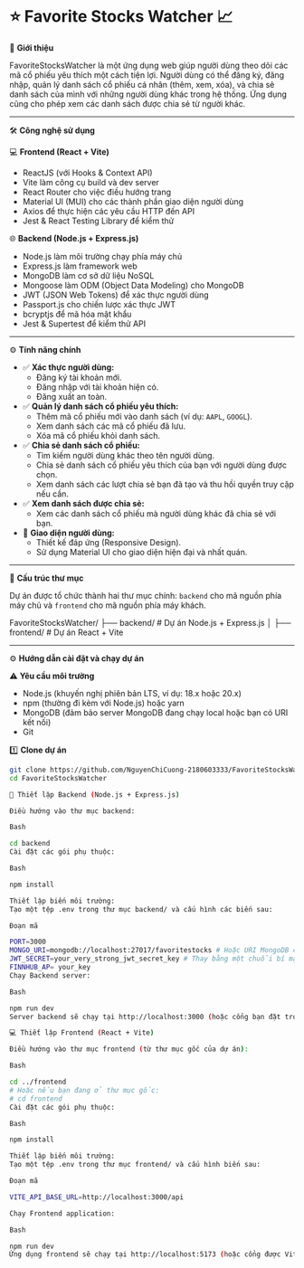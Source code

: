 # ⭐ Favorite Stocks Watcher 📈

📝 **Giới thiệu**

FavoriteStocksWatcher là một ứng dụng web giúp người dùng theo dõi các mã cổ phiếu yêu thích một cách tiện lợi. Người dùng có thể đăng ký, đăng nhập, quản lý danh sách cổ phiếu cá nhân (thêm, xem, xóa), và chia sẻ danh sách của mình với những người dùng khác trong hệ thống. Ứng dụng cũng cho phép xem các danh sách được chia sẻ từ người khác.

---

🛠️ **Công nghệ sử dụng**

💻 **Frontend (React + Vite)**

-   ReactJS (với Hooks & Context API)
-   Vite làm công cụ build và dev server
-   React Router cho việc điều hướng trang
-   Material UI (MUI) cho các thành phần giao diện người dùng
-   Axios để thực hiện các yêu cầu HTTP đến API
-   Jest & React Testing Library để kiểm thử

🌐 **Backend (Node.js + Express.js)**

-   Node.js làm môi trường chạy phía máy chủ
-   Express.js làm framework web
-   MongoDB làm cơ sở dữ liệu NoSQL
-   Mongoose làm ODM (Object Data Modeling) cho MongoDB
-   JWT (JSON Web Tokens) để xác thực người dùng
-   Passport.js cho chiến lược xác thực JWT
-   bcryptjs để mã hóa mật khẩu
-   Jest & Supertest để kiểm thử API

---

⚙️ **Tính năng chính**

-   ✅ **Xác thực người dùng:**
    -   Đăng ký tài khoản mới.
    -   Đăng nhập với tài khoản hiện có.
    -   Đăng xuất an toàn.
-   ✅ **Quản lý danh sách cổ phiếu yêu thích:**
    -   Thêm mã cổ phiếu mới vào danh sách (ví dụ: `AAPL`, `GOOGL`).
    -   Xem danh sách các mã cổ phiếu đã lưu.
    -   Xóa mã cổ phiếu khỏi danh sách.
-   ✅ **Chia sẻ danh sách cổ phiếu:**
    -   Tìm kiếm người dùng khác theo tên người dùng.
    -   Chia sẻ danh sách cổ phiếu yêu thích của bạn với người dùng được chọn.
    -   Xem danh sách các lượt chia sẻ bạn đã tạo và thu hồi quyền truy cập nếu cần.
-   ✅ **Xem danh sách được chia sẻ:**
    -   Xem các danh sách cổ phiếu mà người dùng khác đã chia sẻ với bạn.
-   📱 **Giao diện người dùng:**
    -   Thiết kế đáp ứng (Responsive Design).
    -   Sử dụng Material UI cho giao diện hiện đại và nhất quán.

---

📂 **Cấu trúc thư mục**

Dự án được tổ chức thành hai thư mục chính: `backend` cho mã nguồn phía máy chủ và `frontend` cho mã nguồn phía máy khách.

FavoriteStocksWatcher/
├── backend/                  # Dự án Node.js + Express.js
│
├── frontend/                 # Dự án React + Vite

---

⚙️ **Hướng dẫn cài đặt và chạy dự án**

⚠️ **Yêu cầu môi trường**

-   Node.js (khuyến nghị phiên bản LTS, ví dụ: 18.x hoặc 20.x)
-   npm (thường đi kèm với Node.js) hoặc yarn
-   MongoDB (đảm bảo server MongoDB đang chạy local hoặc bạn có URI kết nối)
-   Git

1️⃣ **Clone dự án**

```bash
git clone https://github.com/NguyenChiCuong-2180603333/FavoriteStocksWatcher.git
cd FavoriteStocksWatcher

🧩 Thiết lập Backend (Node.js + Express.js)

Điều hướng vào thư mục backend:

Bash

cd backend
Cài đặt các gói phụ thuộc:

Bash

npm install

Thiết lập biến môi trường:
Tạo một tệp .env trong thư mục backend/ và cấu hình các biến sau:

Đoạn mã

PORT=3000
MONGO_URI=mongodb://localhost:27017/favoritestocks # Hoặc URI MongoDB của bạn
JWT_SECRET=your_very_strong_jwt_secret_key # Thay bằng một chuỗi bí mật mạnh
FINNHUB_AP= your_key
Chạy Backend server:

Bash

npm run dev
Server backend sẽ chạy tại http://localhost:3000 (hoặc cổng bạn đặt trong .env).

💻 Thiết lập Frontend (React + Vite)

Điều hướng vào thư mục frontend (từ thư mục gốc của dự án):

Bash

cd ../frontend
# Hoặc nếu bạn đang ở thư mục gốc:
# cd frontend
Cài đặt các gói phụ thuộc:

Bash

npm install

Thiết lập biến môi trường:
Tạo một tệp .env trong thư mục frontend/ và cấu hình biến sau:

Đoạn mã

VITE_API_BASE_URL=http://localhost:3000/api

Chạy Frontend application:

Bash

npm run dev
Ứng dụng frontend sẽ chạy tại http://localhost:5173 (hoặc cổng được Vite chọn/cấu hình).